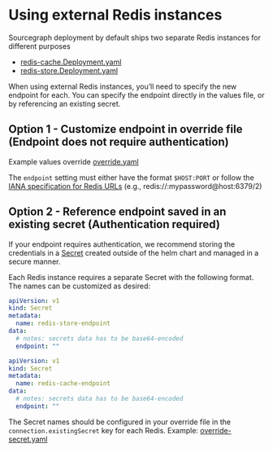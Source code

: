 # Using external Redis instances

Sourcegraph deployment by default ships two separate Redis instances for different purposes

- [redis-cache.Deployment.yaml](../../templates/redis/redis-cache.Deployment.yaml)
- [redis-store.Deployment.yaml](../../templates/redis/redis-store.Deployment.yaml)

When using external Redis instances, you’ll need to specify the new endpoint for each. You can specify the endpoint directly in the values file, or by referencing an existing secret.

## Option 1 - Customize endpoint in override file (Endpoint does not require authentication)

Example values override [override.yaml](./override.yaml)

The `endpoint` setting must either have the format `$HOST:PORT` or follow the [IANA specification for Redis URLs](https://www.iana.org/assignments/uri-schemes/prov/redis) (e.g., redis://:mypassword@host:6379/2)

## Option 2 - Reference endpoint saved in an existing secret (Authentication required)

If your endpoint requires authentication, we recommend storing the credentials in a [Secret](https://kubernetes.io/docs/concepts/configuration/secret/) created outside of the helm chart and managed in a secure manner.

Each Redis instance requires a separate Secret with the following format. The names can be customized as desired:

```yaml
apiVersion: v1
kind: Secret
metadata:
  name: redis-store-endpoint
data:
  # notes: secrets data has to be base64-encoded
  endpoint: ""
```

```yaml
apiVersion: v1
kind: Secret
metadata:
  name: redis-cache-endpoint
data:
  # notes: secrets data has to be base64-encoded
  endpoint: ""
```

The Secret names should be configured in your override file in the `connection.existingSecret` key for each Redis. Example: [override-secret.yaml](./override-secret.yaml)

